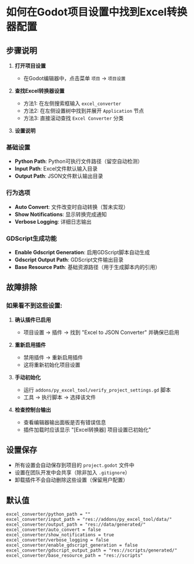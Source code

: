 # 如何在Godot项目设置中找到Excel转换器配置

## 步骤说明

1. **打开项目设置**
   - 在Godot编辑器中，点击菜单 `项目` -> `项目设置`
   
2. **查找Excel转换器设置**
   - 方法1: 在左侧搜索框输入 `excel_converter`
   - 方法2: 在左侧设置树中找到并展开 `Application` 节点
   - 方法3: 直接滚动查找 `Excel Converter` 分类

3. **设置说明**

### 基础设置
- **Python Path**: Python可执行文件路径（留空自动检测）
- **Input Path**: Excel文件默认输入目录
- **Output Path**: JSON文件默认输出目录

### 行为选项  
- **Auto Convert**: 文件改变时自动转换（暂未实现）
- **Show Notifications**: 显示转换完成通知
- **Verbose Logging**: 详细日志输出

### GDScript生成功能
- **Enable Gdscript Generation**: 启用GDScript脚本自动生成
- **Gdscript Output Path**: GDScript文件输出目录
- **Base Resource Path**: 基础资源路径（用于生成脚本内的引用）

## 故障排除

### 如果看不到这些设置:

1. **确认插件已启用**
   - 项目设置 -> 插件 -> 找到 "Excel to JSON Converter" 并确保已启用

2. **重新启用插件**
   - 禁用插件 -> 重新启用插件
   - 这将重新初始化项目设置

3. **手动初始化**
   - 运行 `addons/py_excel_tool/verify_project_settings.gd` 脚本
   - 工具 -> 执行脚本 -> 选择该文件

4. **检查控制台输出**
   - 查看编辑器输出面板是否有错误信息
   - 插件加载时应该显示 "[Excel转换器] 项目设置已初始化"

## 设置保存

- 所有设置会自动保存到项目的 `project.godot` 文件中
- 设置在团队开发中会共享（除非加入 `.gitignore`）
- 卸载插件不会自动删除这些设置（保留用户配置）

## 默认值

```
excel_converter/python_path = ""
excel_converter/input_path = "res://addons/py_excel_tool/data/"
excel_converter/output_path = "res://data/generated/"
excel_converter/auto_convert = false
excel_converter/show_notifications = true
excel_converter/verbose_logging = false
excel_converter/enable_gdscript_generation = false
excel_converter/gdscript_output_path = "res://scripts/generated/"
excel_converter/base_resource_path = "res://scripts"
```